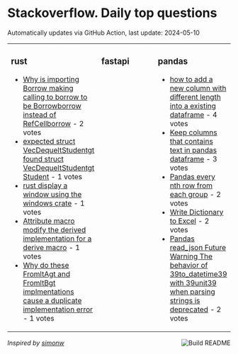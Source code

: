 # Stackoverflow. Daily top questions 

Automatically updates via GitHub Action, last update: <!-- date starts -->2024-05-10<!-- date ends -->


<table><tr><td valign="top" width="33%">

### rust
<!-- rust starts -->
* [Why is importing Borrow making calling to borrow to be Borrowborrow instead of RefCellborrow](https://stackoverflow.com/questions/78460674/why-is-importing-borrow-making-calling-to-borrow-to-be-borrowborrow-instead-of) - 2 votes
* [expected struct VecDequeltStudentgt found struct VecDequeltStudentgt Student](https://stackoverflow.com/questions/78457330/expected-struct-vecdequestudent-found-struct-vecdequestudent-student) - 1 votes
* [rust display a window using the windows crate](https://stackoverflow.com/questions/78454155/rust-display-a-window-using-the-windows-crate) - 1 votes
* [Attribute macro modify the derived implementation for a derive macro](https://stackoverflow.com/questions/78455257/attribute-macro-modify-the-derived-implementation-for-a-derive-macro) - 1 votes
* [Why do these FromltAgt and FromltBgt implmentations cause a duplicate implementation error](https://stackoverflow.com/questions/78461744/why-do-these-froma-and-fromb-implmentations-cause-a-duplicate-implementation) - 1 votes
<!-- rust ends -->
</td><td valign="top" width="34%">


### fastapi
<!-- fastapi starts -->

<!-- fastapi ends -->
</td><td valign="top" width="34%">


### pandas
<!-- pandas starts -->
* [how to add a new column with different length into a existing dataframe](https://stackoverflow.com/questions/78457216/how-to-add-a-new-column-with-different-length-into-a-existing-dataframe) - 4 votes
* [Keep columns that contains text in pandas dataframe](https://stackoverflow.com/questions/78459217/keep-columns-that-contains-text-in-pandas-dataframe) - 3 votes
* [Pandas every nth row from each group](https://stackoverflow.com/questions/78459786/pandas-every-nth-row-from-each-group) - 2 votes
* [Write Dictionary to Excel](https://stackoverflow.com/questions/78459504/write-dictionary-to-excel) - 2 votes
* [Pandas read_json Future Warning The behavior of 39to_datetime39 with 39unit39 when parsing strings is deprecated](https://stackoverflow.com/questions/78454457/pandas-read-json-future-warning-the-behavior-of-to-datetime-with-unit-when) - 2 votes
<!-- pandas ends -->
</td></tr></table>

<a href="https://github.com/hp0404/hp0404/actions"><img src="https://github.com/hp0404/hp0404/workflows/Build%20README/badge.svg" align="right" alt="Build README"></a> <p>*Inspired by  [simonw](https://github.com/simonw/simonw)*</p>
